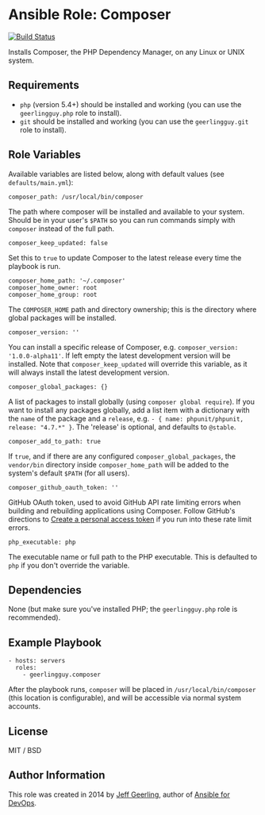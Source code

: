 # Ansible Role: Composer

[![Build Status](https://travis-ci.org/geerlingguy/ansible-role-composer.svg?branch=master)](https://travis-ci.org/geerlingguy/ansible-role-composer)

Installs Composer, the PHP Dependency Manager, on any Linux or UNIX system.

## Requirements

  - `php` (version 5.4+) should be installed and working (you can use the `geerlingguy.php` role to install).
  - `git` should be installed and working (you can use the `geerlingguy.git` role to install).

## Role Variables

Available variables are listed below, along with default values (see `defaults/main.yml`):

    composer_path: /usr/local/bin/composer

The path where composer will be installed and available to your system. Should be in your user's `$PATH` so you can run commands simply with `composer` instead of the full path.

    composer_keep_updated: false

Set this to `true` to update Composer to the latest release every time the playbook is run.

    composer_home_path: '~/.composer'
    composer_home_owner: root
    composer_home_group: root

The `COMPOSER_HOME` path and directory ownership; this is the directory where global packages will be installed.

    composer_version: ''

You can install a specific release of Composer, e.g. `composer_version: '1.0.0-alpha11'`. If left empty the latest development version will be installed. Note that `composer_keep_updated` will override this variable, as it will always install the latest development version.

    composer_global_packages: {}

A list of packages to install globally (using `composer global require`). If you want to install any packages globally, add a list item with a dictionary with the `name` of the package and a `release`, e.g. `- { name: phpunit/phpunit, release: "4.7.*" }`. The 'release' is optional, and defaults to `@stable`.

    composer_add_to_path: true

If `true`, and if there are any configured `composer_global_packages`, the `vendor/bin` directory inside `composer_home_path` will be added to the system's default `$PATH` (for all users).

    composer_github_oauth_token: ''

GitHub OAuth token, used to avoid GitHub API rate limiting errors when building and rebuilding applications using Composer. Follow GitHub's directions to [Create a personal access token](https://help.github.com/articles/creating-an-access-token-for-command-line-use/) if you run into these rate limit errors.

    php_executable: php

The executable name or full path to the PHP executable. This is defaulted to `php` if you don't override the variable.

## Dependencies

None (but make sure you've installed PHP; the `geerlingguy.php` role is recommended).

## Example Playbook

    - hosts: servers
      roles:
        - geerlingguy.composer

After the playbook runs, `composer` will be placed in `/usr/local/bin/composer` (this location is configurable), and will be accessible via normal system accounts.

## License

MIT / BSD

## Author Information

This role was created in 2014 by [Jeff Geerling](http://jeffgeerling.com/), author of [Ansible for DevOps](http://ansiblefordevops.com/).
